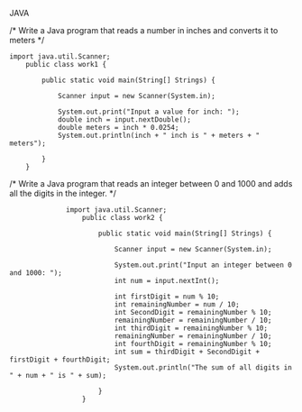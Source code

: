 JAVA 
  
  
  
  
  /*
Write a Java program that reads a number in inches and converts it to meters
*/

    import java.util.Scanner;
        public class work1 {
    
            public static void main(String[] Strings) {
    
                Scanner input = new Scanner(System.in);
    
                System.out.print("Input a value for inch: ");
                double inch = input.nextDouble();
                double meters = inch * 0.0254;
                System.out.println(inch + " inch is " + meters + " meters");
    
            }
        }
    


  /*
  Write a Java program that reads an integer between 0 and 1000 and adds all the digits in the integer.
  */
               
                  import java.util.Scanner;
                      public class work2 {
                  
                          public static void main(String[] Strings) {
                  
                              Scanner input = new Scanner(System.in);
                  
                              System.out.print("Input an integer between 0 and 1000: ");
                              int num = input.nextInt();
                  
                              int firstDigit = num % 10;
                              int remainingNumber = num / 10;
                              int SecondDigit = remainingNumber % 10;
                              remainingNumber = remainingNumber / 10;
                              int thirdDigit = remainingNumber % 10;
                              remainingNumber = remainingNumber / 10;
                              int fourthDigit = remainingNumber % 10;
                              int sum = thirdDigit + SecondDigit + firstDigit + fourthDigit;
                              System.out.println("The sum of all digits in " + num + " is " + sum);
                  
                          }
                      }


